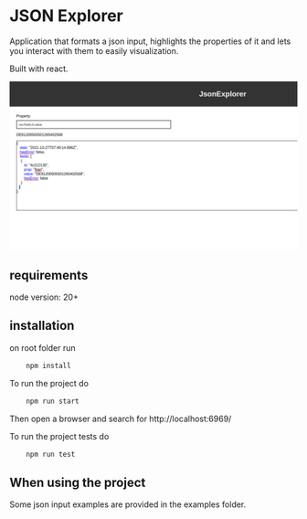 # JSON Explorer

Application that formats a json input, highlights the properties of it and lets you interact with them
to easily visualization.

Built with react.

![Project screenshot](public/screenshot.png)

## requirements

node version: 20+

## installation

on root folder run
```bash
    npm install
```

To run the project do

```bash
    npm run start
```
Then open a browser and search for http://localhost:6969/


To run the project tests do
```bash
    npm run test
```

## When using the project

Some json input examples are provided in the examples folder.
